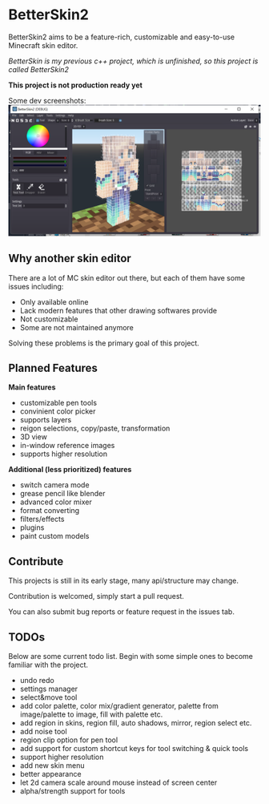 # BetterSkin2
BetterSkin2 aims to be a feature-rich, customizable and easy-to-use Minecraft skin editor.

*BetterSkin is my previous c++ project, which is unfinished, so this project is called BetterSkin2*

**This project is not production ready yet**

Some dev screenshots:
![screenshot0](screenshots/screenshot0000.png)

## Why another skin editor
There are a lot of MC skin editor out there, but each of them have some issues including:
- Only available online
- Lack modern features that other drawing softwares provide
- Not customizable
- Some are not maintained anymore

Solving these problems is the primary goal of this project.

## Planned Features
**Main features**
- customizable pen tools
- convinient color picker
- supports layers
- reigon selections, copy/paste, transformation
- 3D view
- in-window reference images
- supports higher resolution

**Additional (less prioritized) features**
- switch camera mode
- grease pencil like blender
- advanced color mixer
- format converting
- filters/effects
- plugins
- paint custom models

## Contribute
This projects is still in its early stage, many api/structure may change.

Contribution is welcomed, simply start a pull request.

You can also submit bug reports or feature request in the issues tab.


## TODOs
Below are some current todo list. Begin with some simple ones to become familiar with the project.

- undo redo
- settings manager
- select&move tool
- add color palette, color mix/gradient generator, palette from image/palette to image, fill with palette etc.
- add region in skins, region fill, auto shadows, mirror, region select etc.
- add noise tool
- region clip option for pen tool
- add support for custom shortcut keys for tool switching & quick tools
- support higher resolution
- add new skin menu
- better appearance
- let 2d camera scale around mouse instead of screen center
- alpha/strength support for tools
